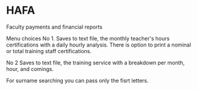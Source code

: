 # HAFA
Faculty payments and financial reports

Menu choices
No 1. Saves to text file, the monthly teacher's hours certifications with a daily hourly analysis. 
There is option to print a nominal or total training staff certifications.

No 2 Saves to text file, the training service with a breakdown per month, hour, and comings.

For surname searching you can pass only the fisrt letters.
